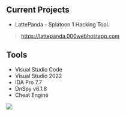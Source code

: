 ## Current Projects
- LattePanda - Splatoon 1 Hacking Tool.
> https://lattepanda.000webhostapp.com

## Tools
- Visual Studio Code
- Visual Studio 2022
- IDA Pro 7.7
- DnSpy v6.1.8
- Cheat Engine


[![](https://visitcount.itsvg.in/api?id=Retinalogic&color=12&icon=5&pretty=true)](https://visitcount.itsvg.in)
